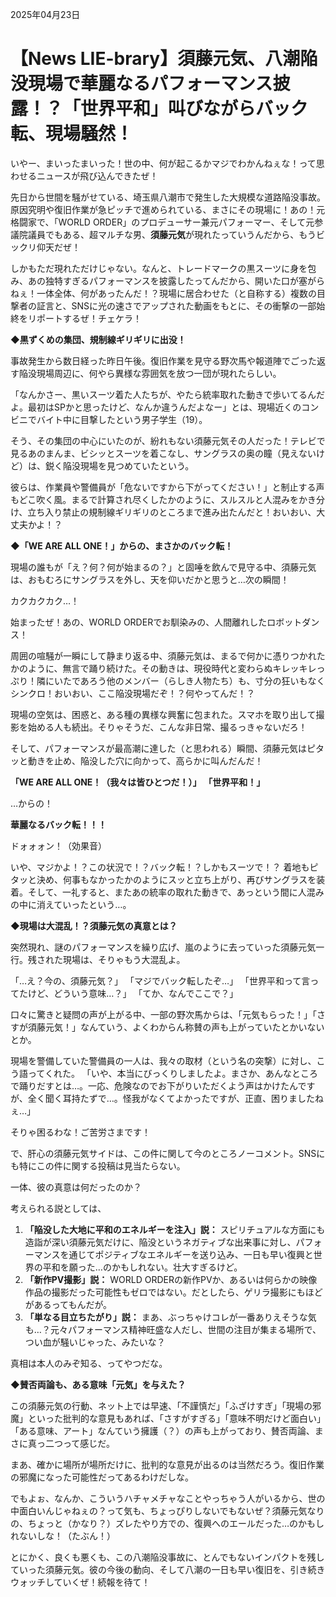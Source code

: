 2025年04月23日

# 【News LIE-brary】須藤元気、八潮陥没現場で華麗なるパフォーマンス披露！？「世界平和」叫びながらバック転、現場騒然！

いやー、まいったまいった！世の中、何が起こるかマジでわかんねぇな！って思わせるニュースが飛び込んできたぜ！

先日から世間を騒がせている、埼玉県八潮市で発生した大規模な道路陥没事故。原因究明や復旧作業が急ピッチで進められている、まさにその現場に！あの！元格闘家で、「WORLD ORDER」のプロデューサー兼元パフォーマー、そして元参議院議員でもある、超マルチな男、**須藤元気**が現れたっていうんだから、もうビックリ仰天だぜ！

しかもただ現れただけじゃない。なんと、トレードマークの黒スーツに身を包み、あの独特すぎるパフォーマンスを披露したってんだから、開いた口が塞がらねぇ！一体全体、何があったんだ！？現場に居合わせた（と自称する）複数の目撃者の証言と、SNSに光の速さでアップされた動画をもとに、その衝撃の一部始終をリポートするぜ！チェケラ！

**◆黒ずくめの集団、規制線ギリギリに出没！**

事故発生から数日経った昨日午後。復旧作業を見守る野次馬や報道陣でごった返す陥没現場周辺に、何やら異様な雰囲気を放つ一団が現れたらしい。

「なんかさー、黒いスーツ着た人たちが、やたら統率取れた動きで歩いてるんだよ。最初はSPかと思ったけど、なんか違うんだよなー」とは、現場近くのコンビニでバイト中に目撃したという男子学生（19）。

そう、その集団の中心にいたのが、紛れもない須藤元気その人だった！テレビで見るあのまんま、ビシッとスーツを着こなし、サングラスの奥の瞳（見えないけど）は、鋭く陥没現場を見つめていたという。

彼らは、作業員や警備員が「危ないですから下がってください！」と制止する声もどこ吹く風。まるで計算され尽くしたかのように、スルスルと人混みをかき分け、立ち入り禁止の規制線ギリギリのところまで進み出たんだと！おいおい、大丈夫かよ！？

**◆「WE ARE ALL ONE！」からの、まさかのバック転！**

現場の誰もが「え？何？何が始まるの？」と固唾を飲んで見守る中、須藤元気は、おもむろにサングラスを外し、天を仰いだかと思うと…次の瞬間！

カクカクカク…！

始まったぜ！あの、WORLD ORDERでお馴染みの、人間離れしたロボットダンス！

周囲の喧騒が一瞬にして静まり返る中、須藤元気は、まるで何かに憑りつかれたかのように、無言で踊り続けた。その動きは、現役時代と変わらぬキレッキレっぷり！隣にいたであろう他のメンバー（らしき人物たち）も、寸分の狂いもなくシンクロ！おいおい、ここ陥没現場だぞ！？何やってんだ！？

現場の空気は、困惑と、ある種の異様な興奮に包まれた。スマホを取り出して撮影を始める人も続出。そりゃそうだ、こんな非日常、撮るっきゃないだろ！

そして、パフォーマンスが最高潮に達した（と思われる）瞬間、須藤元気はピタッと動きを止め、陥没した穴に向かって、高らかに叫んだんだ！

**「WE ARE ALL ONE！（我々は皆ひとつだ！）」**
**「世界平和！」**

…からの！

**華麗なるバック転！！！**

ドォォォン！（効果音）

いや、マジかよ！？この状況で！？バック転！？しかもスーツで！？
着地もピタッと決め、何事もなかったかのようにスッと立ち上がり、再びサングラスを装着。そして、一礼すると、またあの統率の取れた動きで、あっという間に人混みの中に消えていったという…。

**◆現場は大混乱！？須藤元気の真意とは？**

突然現れ、謎のパフォーマンスを繰り広げ、嵐のように去っていった須藤元気一行。残された現場は、そりゃもう大混乱よ。

「…え？今の、須藤元気？」
「マジでバック転したぞ…」
「世界平和って言ってたけど、どういう意味…？」
「てか、なんでここで？」

口々に驚きと疑問の声が上がる中、一部の野次馬からは、「元気もらった！」「さすが須藤元気！」なんていう、よくわからん称賛の声も上がっていたとかいないとか。

現場を警備していた警備員の一人は、我々の取材（という名の突撃）に対し、こう語ってくれた。
「いや、本当にびっくりしましたよ。まさか、あんなところで踊りだすとは…。一応、危険なのでお下がりいただくよう声はかけたんですが、全く聞く耳持たずで…。怪我がなくてよかったですが、正直、困りましたねぇ…」

そりゃ困るわな！ご苦労さまです！

で、肝心の須藤元気サイドは、この件に関して今のところノーコメント。SNSにも特にこの件に関する投稿は見当たらない。

一体、彼の真意は何だったのか？

考えられる説としては、

1.  **「陥没した大地に平和のエネルギーを注入」説：** スピリチュアルな方面にも造詣が深い須藤元気だけに、陥没というネガティブな出来事に対し、パフォーマンスを通じてポジティブなエネルギーを送り込み、一日も早い復興と世界の平和を願った…のかもしれない。壮大すぎるけど。
2.  **「新作PV撮影」説：** WORLD ORDERの新作PVか、あるいは何らかの映像作品の撮影だった可能性もゼロではない。だとしたら、ゲリラ撮影にもほどがあるってもんだが。
3.  **「単なる目立ちたがり」説：** まあ、ぶっちゃけコレが一番ありえそうな気も…？元々パフォーマンス精神旺盛な人だし、世間の注目が集まる場所で、つい血が騒いじゃった、みたいな？

真相は本人のみぞ知る、ってやつだな。

**◆賛否両論も、ある意味「元気」を与えた？**

この須藤元気の行動、ネット上では早速、「不謹慎だ」「ふざけすぎ」「現場の邪魔」といった批判的な意見もあれば、「さすがすぎる」「意味不明だけど面白い」「ある意味、アート」なんていう擁護（？）の声も上がっており、賛否両論、まさに真っ二つって感じだ。

まあ、確かに場所が場所だけに、批判的な意見が出るのは当然だろう。復旧作業の邪魔になった可能性だってあるわけだしな。

でもよぉ、なんか、こういうハチャメチャなことやっちゃう人がいるから、世の中面白いんじゃねぇの？って気も、ちょっぴりしないでもないぜ？須藤元気なりの、ちょっと（かなり？）ズレたやり方での、復興へのエールだった…のかもしれないしな！（たぶん！）

とにかく、良くも悪くも、この八潮陥没事故に、とんでもないインパクトを残していった須藤元気。彼の今後の動向、そして八潮の一日も早い復旧を、引き続きウォッチしていくぜ！続報を待て！